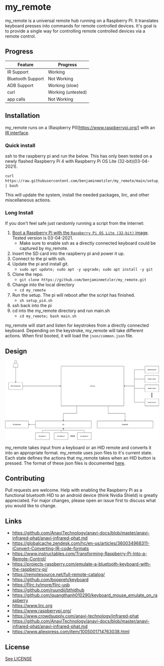 # my_remote

my_remote is a universal remote hub running on a Raspberry PI.  It translates keyboard presses into commands for remote controlled devices.  It's goal is to provide a single way for controlling remote controlled devices via a remote control.

## Progress

| Feature           | Progress           |
| ----------------- | ------------------ |
| IR Support        | Working            |
| Bluetooth Support | Not Working        |
| ADB Support       | Working (slow)     |
| curl              | Working (untested) |
| app calls         | Not Working        |

## Installation

my_remote runs on a (Raspberry PI)[https://www.raspberrypi.org/] with an [IR interface](https://www.crowdsupply.com/anavi-technology/infrared-phat).

### Quick install

ssh to the raspberry pi and run the below.  This has only been tested on a newly flashed Raspberry Pi 4 with Raspberry Pi OS Lite (32-bit)(03-04-2021).

```shell
curl https://raw.githubusercontent.com/benjaminmetzler/my_remote/main/setup_pi4.sh | bash
```

This will update the system, install the needed packages, lirc, and other miscellaneous actions.

### Long Install

If you don't feel safe just randomly running a script from the Internet:

1. [Boot a Raspberry Pi with the `Raspberry Pi OS Lite (32-bit)` image](https://www.raspberrypi.org/documentation/installation/installing-images/). Tested version is 03-04-2021.
    * Make sure to enable ssh as a directly connected keyboard could be captured by my_remote.
1. Insert the SD card into the raspberry pi and power it up.
1. Connect to the pi with ssh.
1. Update the pi and install git.
    * `sudo apt update; sudo apt -y upgrade; sudo apt install -y git`
1. Clone the repo.
    * `git clone https://github.com/benjaminmetzler/my_remote.git`
1. Change into the local directory
    * `cd my_remote`
1. Run the setup.  The pi will reboot after the script has finished.
    * `sh setup_pi4.sh`
1. ssh back into the pi
1. cd into the my_remote directory and run main.sh
    * `cd my_remote; bash main.sh`

my_remote will start and listen for keystrokes from a directly connected keyboard.  Depending on the keystroke, my_remote will take different actions.  When first booted, it will load the `json/common.json` file.

## Design

![Architecture Diagram](documentation/MR_Diagram.png)

my_remote takes input from a keyboard or an HID remote and converts it into an appropriate format.  my_remote uses json files to it's current state. Each state defines the actions that my_remote takes when an HID button is pressed.  The format of these json files is documented [here](documentation/json_format.md).

## Contributing

Pull requests are welcome. Help with enabling the Raspberry Pi as a functional bluetooth HID to an android device (think Nvidia Shield) is greatly appreciated.  For major changes, please open an issue first to discuss what you would like to change.

## Links

* https://github.com/AnaviTechnology/anavi-docs/blob/master/anavi-infrared-phat/anavi-infrared-phat.md
* https://globalcache.zendesk.com/hc/en-us/articles/360034968311-iConvert-Converting-IR-code-formats
* https://www.instructables.com/Transforming-Raspberry-Pi-Into-a-Remote-Control/
* https://projects-raspberry.com/emulate-a-bluetooth-keyboard-with-the-raspberry-pi/
* https://remotesource.net/full-remote-catalog/
* https://github.com/boppreh/keyboard
* https://flirc.tv/more/flirc-usb
* https://github.com/ruundii/bthidhub
* https://github.com/quangthanh010290/keyboard_mouse_emulate_on_raspberry
* https://www.lirc.org
* https://www.raspberrypi.org/
* https://www.crowdsupply.com/anavi-technology/infrared-phat
* https://github.com/AnaviTechnology/anavi-docs/blob/master/anavi-infrared-phat/anavi-infrared-phat.md
* https://www.aliexpress.com/item/1005001714763038.html

## License

[See LICENSE](https://github.com/benjaminmetzler/my_remote/blob/main/LICENSE)
